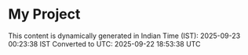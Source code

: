 # My Project

This content is dynamically generated in Indian Time (IST): 2025-09-23 00:23:38 IST
Converted to UTC: 2025-09-22 18:53:38 UTC
